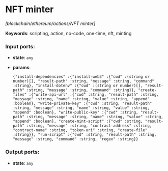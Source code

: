 # NFT minter

_[blockchain/ethereum/actions/NFT minter]_

__Keywords__: scripting, action, no-code, one-time, nft, minting

### Input ports:

* __state__: ` any `


* __params__: 
    ```
    {"install-dependencies" :{"install-web3" :{"cwd" :(string or number)[], "result-path" :string, "message" :string, "command" :string}, "install-dotenv" :{"cwd" :(string or number)[], "result-path" :string, "message" :string, "command" :string}}, "create-files" :{"write-api-url" :{"cwd" :string, "result-path" :string, "message" :string, "name" :string, "value" :string, "append" :boolean}, "write-private-key" :{"cwd" :string, "result-path" :string, "message" :string, "name" :string, "value" :string, "append" :boolean}, "write-public-key" :{"cwd" :string, "result-path" :string, "message" :string, "name" :string, "value" :string, "append" :boolean}, "create-mint-script" :{"cwd" :string, "result-path" :string, "message" :string, "contract-address" :string, "contract-name" :string, "token-uri" :string, "create-file" :string}}, "run-script" :{"cwd" :string, "result-path" :string, "message" :string, "command" :string, "regex" :string}}
    ```

### Output ports:

* __state__: ` any `

